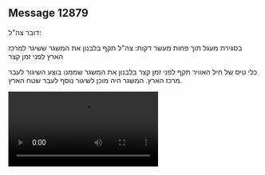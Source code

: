 ## Message 12879

דובר צה"ל:

בסגירת מעגל תוך פחות מעשר דקות: צה"ל תקף בלבנון את המשגר ששיגר למרכז הארץ לפני זמן קצר

כלי טיס של חיל האוויר תקף לפני זמן קצר בלבנון את המשגר שממנו בוצע השיגור לעבר מרכז הארץ.
המשגר היה מוכן לשיגור נוסף לעבר שטח הארץ.

![Video](https://data.iron-swords.co.il/2024/October/21/12879/12879_media.mp4)
